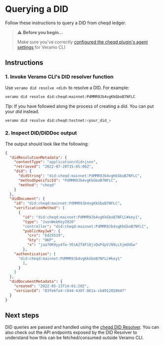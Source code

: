 # Querying a DID

Follow these instructions to query a DID from cheqd ledger.

> ⚠️ **Before you begin...**
>
> Make sure you've correctly [configured the cheqd plugin's agent settings](../../guides/sdk/veramo-sdk-for-cheqd/setup.md) for Veramo CLI

## Instructions

### 1. Invoke Veramo CLI's DID resolver function

Use `veramo did resolve <did>` to resolve a DID. For example:

```bash
veramo did resolve did:cheqd:mainnet:PdMMR9Jb4vgKkGboB7NFLC
```

_TIp_: If you have followed along the process of creating a _did_. You can put your _did_ instead.

```bash
veramo did resolve did:cheqd:testnet:<your_did_>
```

### 2. Inspect DID/DIDDoc output

The output should look like the following:

```json
{
  "didResolutionMetadata": {
    "contentType": "application/did+json",
    "retrieved": "2022-07-28T15:05:06Z",
    "did": {
      "didString": "did:cheqd:mainnet:PdMMR9Jb4vgKkGboB7NFLC",
      "methodSpecificId": "PdMMR9Jb4vgKkGboB7NFLC",
      "method": "cheqd"
    }
  },
  "didDocument": {
    "id": "did:cheqd:mainnet:PdMMR9Jb4vgKkGboB7NFLC",
    "verificationMethod": [
      {
        "id": "did:cheqd:mainnet:PdMMR9Jb4vgKkGboB7NFLC#key1",
        "type": "JsonWebKey2020"
        "controller": "did:cheqd:mainnet:PdMMR9Jb4vgKkGboB7NFLC",
        "publicKeyJwk": {
          "crv": "Ed25519",
          "kty": "OKP",
          "x": "jaa70K9yy4Tw-YEsA2T4F10jsQuFdpVJN9LLhjmOUGw"
        },
    "authentication": [
      "did:cheqd:mainnet:PdMMR9Jb4vgKkGboB7NFLC#key1"
        ],
      }
    ]
  },
  "didDocumentMetadata": {
    "created": "2022-05-13T14:01:20Z",
    "versionId": "83fe6fa4-c844-438f-861a-cbd91202864f"
  }
}
```

## Next steps

DID queries are passed and handled using the [cheqd DID Resolver](../../guides/did-resolver.md). You can also check out the API endpoints exposed by the DID Resolver to understand how this can be fetched/consumed outside Veramo CLI.
